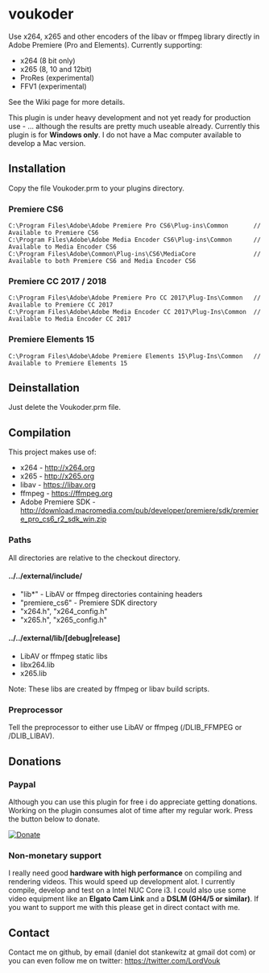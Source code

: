 # voukoder
Use x264, x265 and other encoders of the libav or ffmpeg library directly in Adobe Premiere (Pro and Elements). Currently supporting:
- x264 (8 bit only)
- x265 (8, 10 and 12bit)
- ProRes (experimental)
- FFV1 (experimental)

See the Wiki page for more details.

This plugin is under heavy development and not yet ready for production use - ... although the results are pretty much useable already.
Currently this plugin is for **Windows only**. I do not have a Mac computer available to develop a Mac version.

## Installation

Copy the file Voukoder.prm to your plugins directory.

### Premiere CS6

    C:\Program Files\Adobe\Adobe Premiere Pro CS6\Plug-ins\Common       // Available to Premiere CS6
    C:\Program Files\Adobe\Adobe Media Encoder CS6\Plug-ins\Common      // Available to Media Encoder CS6
    C:\Program Files\Adobe\Common\Plug-ins\CS6\MediaCore                // Available to both Premiere CS6 and Media Encoder CS6

### Premiere CC 2017 / 2018

    C:\Program Files\Adobe\Adobe Premiere Pro CC 2017\Plug-Ins\Common   // Available to Premiere CC 2017
    C:\Program Files\Adobe\Adobe Media Encoder CC 2017\Plug-Ins\Common  // Available to Media Encoder CC 2017
    
### Premiere Elements 15

    C:\Program Files\Adobe\Adobe Premiere Elements 15\Plug-Ins\Common   // Available to Premiere Elements 15
    
## Deinstallation

Just delete the Voukoder.prm file.

## Compilation

This project makes use of:

* x264 - http://x264.org
* x265 - http://x265.org
* libav - https://libav.org
* ffmpeg - https://ffmpeg.org
* Adobe Premiere SDK - http://download.macromedia.com/pub/developer/premiere/sdk/premiere_pro_cs6_r2_sdk_win.zip

### Paths

All directories are relative to the checkout directory.

#### ../../external/include/

* "lib*" - LibAV or ffmpeg directories containing headers
* "premiere_cs6" - Premiere SDK directory
* "x264.h", "x264_config.h"
* "x265.h", "x265_config.h"

#### ../../external/lib/[debug|release]

* LibAV or ffmpeg static libs
* libx264.lib
* x265.lib

Note: These libs are created by ffmpeg or libav build scripts.

### Preprocessor

Tell the preprocessor to either use LibAV or ffmpeg (/DLIB_FFMPEG or /DLIB_LIBAV).

## Donations

### Paypal
Although you can use this plugin for free i do appreciate getting donations. Working on the plugin consumes alot of time after my regular work. Press the button below to donate.

[![Donate](https://www.paypalobjects.com/en_US/i/btn/btn_donate_LG.gif)](https://www.paypal.com/cgi-bin/webscr?cmd=_s-xclick&hosted_button_id=A997BF8PGLGR8)

### Non-monetary support
I really need good **hardware with high performance** on compiling and rendering videos. This would speed up development alot. I currently compile, develop and test on a Intel NUC Core i3. I could also use some video equipment like an **Elgato Cam Link** and a **DSLM (GH4/5 or similar)**. If you want to support me with this please get in direct contact with me.

## Contact ##

Contact me on github, by email (daniel dot stankewitz at gmail dot com) or you can even follow me on twitter: https://twitter.com/LordVouk
